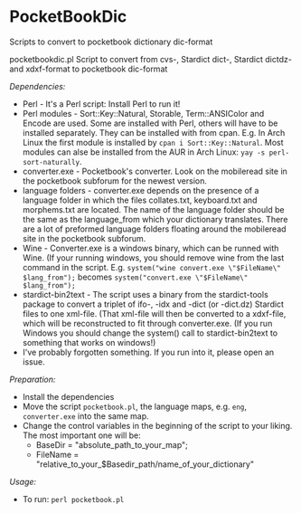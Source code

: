 # PocketBookDic
Scripts to convert to pocketbook dictionary dic-format

pocketbookdic.pl 
Script to convert from cvs-, Stardict dict-, Stardict dictdz- and xdxf-format to pocketbook dic-format

_Dependencies:_
- Perl - It's a Perl script: Install Perl to run it!
- Perl modules - Sort::Key::Natural, Storable, Term::ANSIColor and Encode are used. Some are installed with Perl, others will have to be installed separately. They can be installed with from cpan. E.g. In Arch Linux the first module is installed by `cpan i Sort::Key::Natural`. Most modules can alse be installed from the AUR in Arch Linux: `yay -s perl-sort-naturally`.
- converter.exe - Pocketbook's converter. Look on the mobileread site in the pocketbook subforum for the newest version.
- language folders - converter.exe depends on the presence of a language folder in which the files collates.txt, keyboard.txt and  morphems.txt are located. The name of the language folder should be the same as the language_from which your dictionary translates. There are a lot of preformed language folders floating around the mobileread site in the pocketbook subforum.
- Wine - Converter.exe is a windows binary, which can be runned with Wine. (If your running windows, you should remove wine from the last command in the script. E.g. `system("wine convert.exe \"$FileName\" $lang_from");` becomes `system("convert.exe \"$FileName\" $lang_from");` 
- stardict-bin2text - The script uses a binary from the stardict-tools package to convert a triplet of ifo-, -idx and -dict (or -dict.dz) Stardict files to one xml-file. (That xml-file will then be converted to a xdxf-file, which will be reconstructed to fit through converter.exe. (If you run Windows you should change the system() call to stardict-bin2text to something that works on windows!)
- I've probably forgotten something. If you run into it, please open an issue.

_Preparation:_
- Install the dependencies
- Move the script `pocketbook.pl`, the language maps, e.g. `eng`, `converter.exe` into the same map.
- Change the control variables in the beginning of the script to your liking. The most important one will be:
  - BaseDir = "absolute_path_to_your_map";
  - FileName = "relative_to_your_$Basedir_path/name_of_your_dictionary"
  
_Usage:_
- To run: `perl pocketbook.pl`
